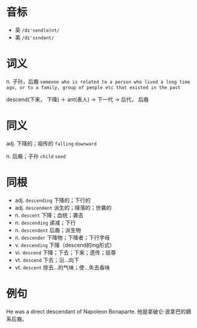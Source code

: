 # 音标

- 英 `/dɪ'send(ə)nt/`
- 美 `/dɪ'sɛndənt/`

# 词义

n. 子孙，后裔
`someone who is related to a person who lived a long time ago, or to a family, group of people etc that existed in the past`



descend(下来， 下降) ＋ ant(表人) → 下一代 → 后代， 后裔

# 同义

adj. 下降的；祖传的
`falling` `downward`

n. 后裔；子孙
`child` `seed`

# 同根

- adj. `descending` 下降的；下行的
- adj. `descendent` 派生的；降落的；世袭的
- n. `descent` 下降；血统；袭击
- n. `descending` 递减；下行
- n. `descendent` 后裔；派生物
- n. `descender` 下降物；下降者；下行字母
- v. `descending` 下降（descend的ing形式）
- vi. `descend` 下降；下去；下来；遗传；屈尊
- vt. `descend` 下去；沿…向下
- vt. `descent` 除去…的气味；使…失去香味

# 例句

He was a direct descendant of Napoleon Bonaparte.
他是拿破仑·波拿巴的嫡系后裔。


